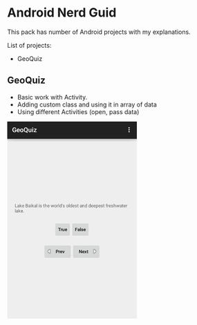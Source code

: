 # Android Nerd Guid #

This pack has number of Android projects with my explanations.

List of projects:

* GeoQuiz

## GeoQuiz ##
* Basic work with Activity.
* Adding custom class and using it in array of data
* Using different Activities (open, pass data)

![alt tag](https://github.com/artemdemo/android-nerd-guide/blob/master/_img/GeoQuiz.png)
